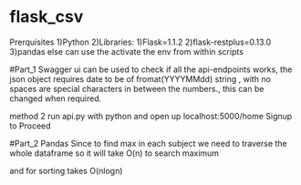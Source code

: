 # flask_csv

Prerquisites
1)Python
2)Libraries:
	1)Flask=1.1.2
	2)flask-restplus=0.13.0
	3)pandas
else 
 can use the activate the env from within scripts


#Part_1
Swagger ui can be used to check if all the api-endpoints works, the json object requires date to be of fromat(YYYYMMdd) string , with no spaces are special characters in between the numbers., this can be changed when required.

method 2
run api.py with python 
and open up localhost:5000/home
Signup to Proceed

#Part_2
Pandas 
Since to find max in each subject we need to traverse the whole dataframe
so it will take O(n) to search maximum
 
and for sorting  takes O(nlogn)
